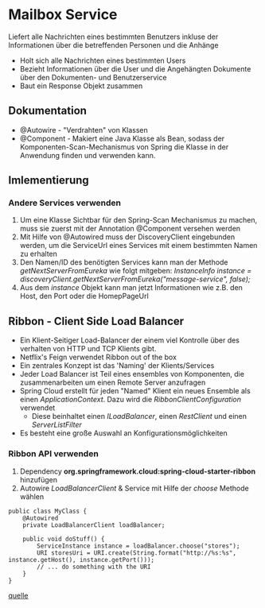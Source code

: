 # Mailbox Service
Liefert alle Nachrichten eines bestimmten Benutzers inkluse der Informationen über die betreffenden Personen und die Anhänge

- Holt sich alle Nachrichten eines bestimmten Users
- Bezieht Informationen über die User und die Angehängten Dokumente über den Dokumenten- und Benutzerservice
- Baut ein Response Objekt zusammen

## Dokumentation
- @Autowire - "Verdrahten" von Klassen 
- @Component - Makiert eine Java Klasse als Bean, sodass der Komponenten-Scan-Mechanismus von Spring die Klasse in der Anwendung finden und verwenden kann.

## Imlementierung

### Andere Services verwenden
1. Um eine Klasse Sichtbar für den Spring-Scan Mechanismus zu machen, muss sie zuerst mit der Annotation @Component versehen werden
2. Mit Hilfe von @Autowired muss der DiscoveryClient eingebunden werden, um die ServiceUrl eines Services mit einem bestimmten Namen zu erhalten
3. Den Namen/ID des benötigten Services kann man der Methode *getNextServerFromEureka* wie folgt mitgeben: *InstanceInfo instance = discoveryClient.getNextServerFromEureka("message-service", false);*
4. Aus dem *instance* Objekt kann man jetzt Informationen wie z.B. den Host, den Port oder die HomepPageUrl


## Ribbon - Client Side Load Balancer
- Ein Klient-Seitiger Load-Balancer der einem viel Kontrolle über des verhalten von HTTP und TCP Klients gibt.
- Netflix's Feign verwendet Ribbon out of the box
- Ein zentrales Konzept ist das 'Naming' der Klients/Services
- Jeder Load Balancer ist Teil eines ensembles von Komponenten, die zusammenarbeiten um einen Remote Server anzufragen
- Spring Cloud erstellt für jeden "Named" Klient ein neues Ensemble als einen *ApplicationContext*. Dazu wird die *RibbonClientConfiguration* verwendet
  - Diese beinhaltet einen *ILoadBalancer*, einen *RestClient* und einen *ServerListFilter*
- Es besteht eine große Auswahl an Konfigurationsmöglichkeiten

### Ribbon API verwenden 
1. Dependency **org.springframework.cloud:spring-cloud-starter-ribbon** hinzufügen
2. Autowire *LoadBalancerClient* & Service mit Hilfe der *choose* Methode wählen
```
public class MyClass {
    @Autowired
    private LoadBalancerClient loadBalancer;

    public void doStuff() {
        ServiceInstance instance = loadBalancer.choose("stores");
        URI storesUri = URI.create(String.format("http://%s:%s", instance.getHost(), instance.getPort()));
        // ... do something with the URI
    }
}
```
[quelle](http://projects.spring.io/spring-cloud/spring-cloud.html#spring-cloud-ribbon)



